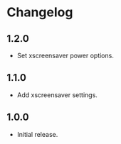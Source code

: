 # Changelog

## 1.2.0

- Set xscreensaver power options.

## 1.1.0

- Add xscreensaver settings.

## 1.0.0

- Initial release.
